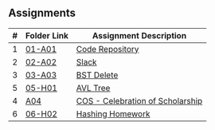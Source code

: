 ## Assignments

|  #  | Folder Link | Assignment Description |
| :-: | ----------- | ---------------------- |
|  1  | [01-A01](./A03/READ.md)      | [Code Repository](./A03/A03.cpp)          |
|  2  | [02-A02](./A04/README.md)      | [Slack](./02-A02/README.md)         |
|  3  | [03-A03](./A03/README.md)      | [BST Delete](./03-A03/README.md)          |
|  5  | [05-H01](./05-H01/README.md)      | [AVL Tree](./05-H01/main.cpp)          |
|  4  | [A04](./A04/README.md) | [COS - Celebration of Scholarship](./A04/README.md) |
|  6  | [06-H02](./06-H02/README.md)      | [Hashing Homework](./06-H02/README.md)          |
